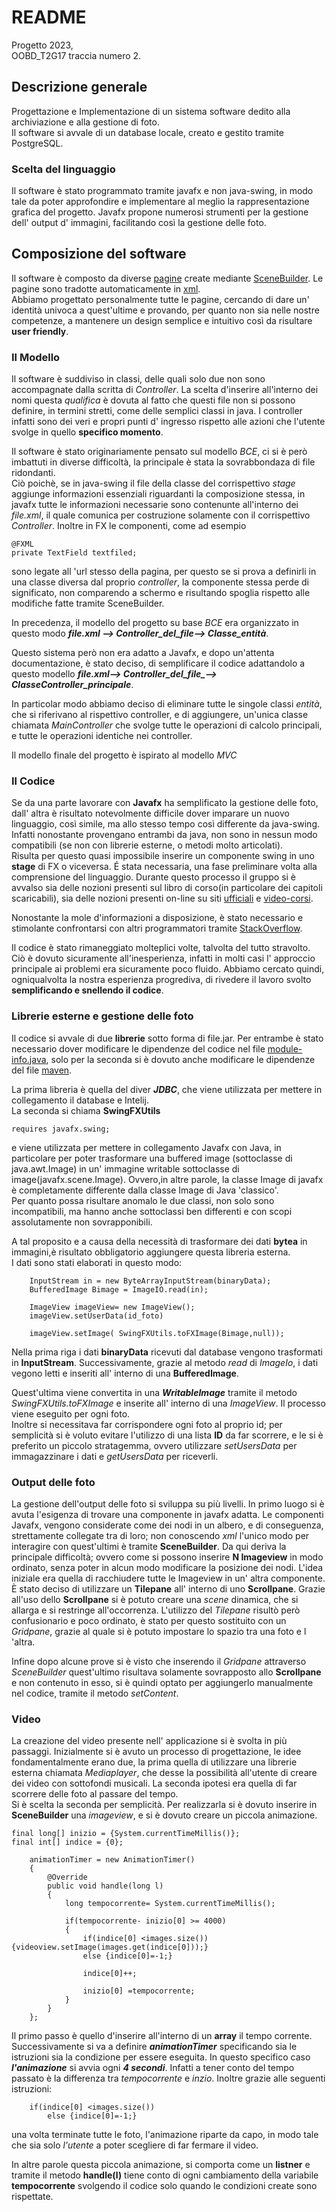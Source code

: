 
#    README

Progetto 2023,  
OOBD_T2G17 traccia numero 2.

## Descrizione generale 

Progettazione e Implementazione di un sistema software dedito alla archiviazione e alla gestione 
di foto.  
Il software si avvale di un database locale, creato e gestito tramite PostgreSQL.       

### Scelta del linguaggio

Il software è stato programmato tramite javafx e non java-swing, in modo tale da poter approfondire e implementare al meglio la rappresentazione grafica del progetto.
Javafx propone numerosi strumenti per la gestione dell' output d' immagini, facilitando così la gestione delle foto.


## Composizione del software
Il software è composto da diverse [pagine](src/main/resources/com/example/proggettofx2) create mediante [SceneBuilder](https://gluonhq.com/products/scene-builder/).
Le pagine sono tradotte automaticamente in [xml](https://it.wikipedia.org/wiki/XML).   
Abbiamo progettato personalmente tutte le pagine, cercando di dare un' identità univoca a quest'ultime e provando, per quanto non sia nelle nostre competenze,
a mantenere un design semplice e intuitivo così da risultare **user friendly**.

### Il Modello 

Il software è suddiviso in classi, delle quali solo due non sono accompagnate dalla scritta di *Controller*.
La scelta d'inserire all'interno dei nomi questa *qualifica* è dovuta al fatto che questi file non si possono definire,
in termini stretti, come delle semplici classi in java.
I controller infatti sono dei veri e propri punti d' ingresso rispetto alle azioni che l'utente svolge
in quello **specifico momento**.

Il software è stato originariamente pensato sul modello *BCE*, ci si è però imbattuti in diverse difficoltà, la principale
è stata la sovrabbondaza di file ridondanti.  
Ciò poichè, se in java-swing il file della classe del corrispettivo *stage* aggiunge informazioni essenziali riguardanti
la composizione stessa,
in javafx tutte le informazioni necessarie sono contenunte all'interno dei *file.xml*, il quale comunica per costruzione
solamente con il corrispettivo *Controller*.
Inoltre in FX le componenti, come ad esempio 
 
    @FXML
    private TextField textfiled;
sono legate all 'url stesso della pagina, per questo se si prova a definirli in una classe diversa dal proprio
*controller*, la componente stessa perde di significato, non comparendo a schermo e risultando spoglia rispetto alle modifiche 
fatte tramite SceneBuilder.


In precedenza, il modello del progetto su base *BCE* era organizzato in questo modo ***file.xml --> Controller_del_file--> Classe_entità***.

Questo sistema però non era adatto a Javafx, e dopo un'attenta documentazione, è stato deciso, di semplificare il codice adattandolo a questo modello ***file.xml--> Controller_del_file_--> ClasseController_principale***. 

In particolar modo abbiamo deciso di eliminare tutte le singole classi *entità*, che si riferivano al rispettivo controller, e di aggiungere, un'unica 
classe chiamata *MainController* che svolge tutte le operazioni di calcolo principali, e tutte le operazioni identiche nei controller.

Il modello finale del progetto è ispirato al modello *MVC*

### Il Codice 

Se da una parte lavorare con **Javafx** ha semplificato la gestione delle foto, dall' altra è risultato notevolmente 
difficile dover imparare un nuovo linguaggio, così simile, ma allo stesso tempo così differente da java-swing. 
Infatti nonostante provengano entrambi da java, non sono in nessun modo compatibili (se non con librerie esterne, o metodi molto articolati).          
Risulta per questo quasi impossibile inserire un componente swing in uno **stage** di FX o viceversa.
É stata necessaria, una fase preliminare volta alla comprensione del linguaggio.
Durante questo processo il gruppo si è avvalso sia delle nozioni presenti sul libro di corso(in particolare dei capitoli scaricabili), sia delle nozioni presenti 
on-line su siti [ufficiali](https://fxdocs.github.io/docs/html5/) e [video-corsi](https://www.youtube.com/watch?v=_7OM-cMYWbQ&list=PLZPZq0r_RZOM-8vJA3NQFZB7JroDcMwev).

Nonostante la mole d'informazioni a disposizione, è stato necessario e stimolante confrontarsi con
altri programmatori tramite [StackOverflow](https://stackoverflow.com/).

Il codice è stato rimaneggiato molteplici volte, talvolta del tutto stravolto.
Ciò è dovuto sicuramente all'inesperienza, infatti in molti casi l' approccio principale ai problemi era sicuramente
poco fluido.
Abbiamo cercato quindi, ogniqualvolta la nostra esperienza progrediva, di rivedere il lavoro svolto **semplificando e snellendo il codice**.

### Librerie esterne e gestione delle foto

Il codice si avvale di due **librerie** sotto forma di file.jar. Per entrambe è stato necessario dover modificare le dipendenze
del codice nel file [module-info.java](src/main/java/module-info.java), solo per la seconda si è dovuto
anche modificare le dipendenze del file [maven](pom.xml).

La prima libreria è quella del diver ***JDBC***, che viene utilizzata per mettere in collegamento il database e Intelij.    
La seconda si chiama **SwingFXUtils**

    requires javafx.swing;

e viene utilizzata per mettere in collegamento Javafx con Java, in particolare per poter trasformare una buffered image (sottoclasse di java.awt.Image) in un' immagine writable
sottoclasse di image(javafx.scene.Image).
Ovvero,in altre parole, la classe Image di javafx è completamente differente dalla classe Image di Java 'classico'.  
Per quanto possa risultare anomalo le due classi, non solo sono incompatibili, ma hanno anche sottoclassi ben differenti e con scopi assolutamente non sovrapponibili.

A tal proposito e a causa della necessità di trasformare dei dati **bytea** in immagini,è risultato obbligatorio aggiungere questa libreria esterna.    
I dati sono stati elaborati in questo modo:


        InputStream in = new ByteArrayInputStream(binaryData);                                                                  
        BufferedImage Bimage = ImageIO.read(in);

        ImageView imageView= new ImageView();
        imageView.setUserData(id_foto)

        imageView.setImage( SwingFXUtils.toFXImage(Bimage,null));  



Nella prima riga i dati **binaryData**  ricevuti dal database vengono trasformati in **InputStream**.
Successivamente, grazie al metodo *read* di *ImageIo*, i dati vegono letti e inseriti all' interno di una **BufferedImage**.

Quest'ultima viene convertita in una ***WritableImage*** tramite il metodo *SwingFXUtils.toFXImage* e inserite all' interno di una *ImageView*.
Il processo viene eseguito per ogni foto.   
Inoltre si necessitava far corrispondere ogni foto al proprio id; per semplicità si è voluto evitare l'utilizzo di
una lista **ID** da far scorrere, e le si è preferito un piccolo stratagemma, ovvero utilizzare *setUsersData* per immagazzinare i dati
e *getUsersData* per riceverli.

### Output delle foto

La gestione dell'output delle foto si sviluppa su più livelli.
In primo luogo si è avuta l'esigenza di trovare una componente in javafx adatta.
Le componenti Javafx, vengono considerate come dei nodi in un albero, e di conseguenza, strettamente collegate tra di
loro; non conoscendo *xml* l'unico modo per interagire con quest'ultimi è tramite **SceneBuilder**.
Da qui deriva la principale difficoltà; ovvero come si possono inserire **N Imageview** in modo ordinato, senza poter in alcun
modo modificare la posizione dei nodi.
L'idea iniziale era quella di racchiudere tutte le Imageview in un' altra componente. È stato deciso di utilizzare un **Tilepane** all' interno di uno **Scrollpane**.
Grazie all'uso dello **Scrollpane** si è potuto creare una *scene* dinamica, che si allarga e si restringe all'occorrenza.
L'utilizzo del *Tilepane* risultò però confusionario e poco ordinato, è stato per questo sostituito con un *Gridpane*, grazie al quale si è potuto impostare lo spazio tra una foto e l 'altra.

Infine dopo alcune prove si è visto che inserendo il *Gridpane* attraverso *SceneBuilder* quest'ultimo risultava solamente
sovrapposto allo **Scrollpane** e non contenuto in esso, si è quindi optato per aggiungerlo manualmente nel codice, tramite il 
metodo *setContent*.


### Video

La creazione del video presente nell' applicazione si è svolta in più passaggi.
Inizialmente si è avuto un processo di progettazione, le idee fondamentalmente erano due, la prima quella di utilizzare
una librerie esterna chiamata *Mediaplayer*, che desse la possibilità all'utente di creare dei video con sottofondi musicali.
La seconda ipotesi era quella di far scorrere delle foto al passare del tempo.  
Si è scelta la seconda per semplicità. 
Per realizzarla si è dovuto inserire in **SceneBuilder** una *imageview*, e si è
dovuto creare un piccola animazione.


    final long[] inizio = {System.currentTimeMillis()};
    final int[] indice = {0};

        animationTimer = new AnimationTimer()
        {
            @Override
            public void handle(long l)
            {
                long tempocorrente= System.currentTimeMillis();

                if(tempocorrente- inizio[0] >= 4000)
                {
                    if(indice[0] <images.size()){videoview.setImage(images.get(indice[0]));}
                    else {indice[0]=-1;}

                    indice[0]++;

                    inizio[0] =tempocorrente;
                }
            }
        };

Il primo passo è quello d'inserire all'interno di un **array** il tempo corrente. Successivamente si va a definire
***animationTimer*** specificando sia le istruzioni sia la condizione per essere eseguita.
In questo specifico caso ***l'animazione*** si avvia ogni ***4 secondi***.
Infatti a tener conto del tempo passato è la differenza tra *tempocorrente* e *inzio*.
Inoltre grazie alle seguenti istruzioni:

        if(indice[0] <images.size())
            else {indice[0]=-1;}

una volta terminate tutte le foto, l'animazione riparte da capo, in modo tale che sia solo *l'utente* a poter scegliere 
di far fermare il video.

In altre parole questa piccola animazione, si comporta come un **listner** e tramite il metodo **handle(l)** tiene conto di ogni 
cambiamento della variabile **tempocorrente** svolgendo il codice solo quando le condizioni create sono rispettate.


